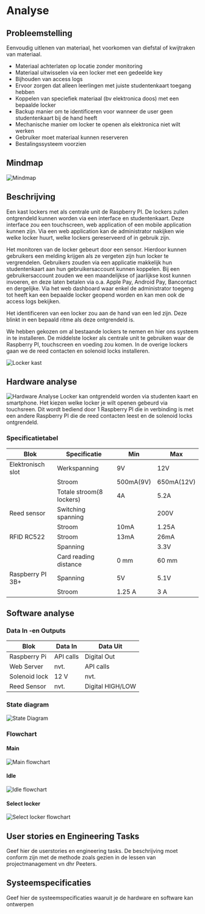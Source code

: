 # Analyse

## Probleemstelling

Eenvoudig uitlenen van materiaal, het voorkomen van diefstal of kwijtraken van materiaal.

- Materiaal achterlaten op locatie zonder monitoring
- Materiaal uitwisselen via een locker met een gedeelde key
- Bijhouden van access logs
- Ervoor zorgen dat alleen leerlingen met juiste studentenkaart toegang hebben
- Koppelen van speciefiek materiaal (bv elektronica doos) met een bepaalde locker
- Backup manier om te identificeren voor wanneer de user geen studentenkaart bij de hand heeft
- Mechanische manier om locker te openen als elektronica niet wilt werken
- Gebruiker moet materiaal kunnen reserveren
- Bestalingssysteem voorzien

## Mindmap

![Mindmap](img/mindmap_new.png)

## Beschrijving

Een kast lockers met als centrale unit de Raspberry PI. De lockers zullen ontgrendeld kunnen worden via een interface en studentenkaart. Deze interface zou een 
touchscreen, web application of een mobile application kunnen zijn. Via een web application kan de administrator nakijken wie welke locker huurt, welke lockers gereserveerd of in gebruik zijn.

Het monitoren van de locker gebeurt door een sensor. Hierdoor kunnen gebruikers een melding krijgen als ze vergeten zijn hun locker te 
vergrendelen. Gebruikers zouden via een applicatie makkelijk hun studentenkaart aan hun gebruikersaccount kunnen koppelen. Bij een gebruikersaccount zouden we een 
maandelijkse of jaarlijkse kost kunnen invoeren, en deze laten betalen via o.a. Apple Pay, Android Pay, Bancontact en dergelijke. 
Via het web dashboard waar enkel de administrator toegeng tot heeft kan een bepaalde locker geopend worden en kan men ook de access logs bekijken. 

Het identificeren van een locker zou aan de hand van een led zijn. Deze blinkt in een bepaald ritme als deze ontgrendeld is.

We hebben gekozen om al bestaande lockers te nemen en hier ons systeem in te installeren. De middelste locker als centrale unit te gebruiken waar de Raspberry PI, touchscreen en voeding zou komen. In de overige lockers gaan we de reed contacten en solenoid locks installeren.

![Locker kast](img/lockerkast.jpg)

## Hardware analyse
![Hardware Analyse](img/Hardware_Diagram_finaal.jpg)
Locker kan ontgrendeld worden via studenten kaart en smartphone. Het kiezen welke locker je wilt openen gebeurd via touchsreen. Dit wordt bediend door 1 Raspberry PI die in verbinding is met een andere Raspberry PI die de reed contacten leest en de solenoid locks ontgrendeld.

### Specificatietabel
| Blok            | Specificatie  | Min     | Max |
|-----------      |---------------|-----    |-----|
|Elektronisch slot|Werkspanning   |9V       |12V  |
|                 |Stroom         |500mA(9V)|650mA(12V)|
|                 |Totale stroom(8 lockers)|4A|5.2A|
|Reed sensor      |Switching spanning|      |200V |
|                 |Stroom         |10mA     |1.25A|
|RFID RC522       |Stroom         |13mA     |26mA |
|                 |Spanning       |         |3.3V |
|                 |Card reading distance|0 mm| 60 mm|
|Raspberry PI 3B+ |Spanning       |5V       |5.1V |
|                 |Stroom         |1.25 A   |3 A  |
## Software analyse
### Data In -en Outputs

| Blok          | Data In       | Data Uit          |
| ------------- | ------------- | -----             |
| Raspberry Pi  | API calls     | Digital Out       |
| Web Server    | nvt.          | API calls         |
| Solenoid lock | 12 V          | nvt.              |
| Reed Sensor   | nvt.          | Digital HIGH/LOW  |
### State diagram
![State Diagram](img/state_diagram_raspberry_pi.png)

### Flowchart
#### Main
![Main flowchart](img/flowcharts/main_flowchart.png)

#### Idle
![Idle flowchart](img/flowcharts/idle_flowchart.png)

#### Select locker
![Select locker flowchart](img/flowcharts/select_locker_flowchart.png)

## User stories en Engineering Tasks

Geef hier de userstories en engineering tasks. De beschrijving moet conform zijn met de methode zoals gezien in de lessen  van projectmanagement vn dhr Peeters.

## Systeemspecificaties

Geef hier de systeemspecificaties waaruit je de hardware en software kan ontwerpen
